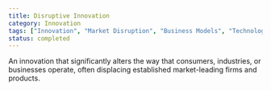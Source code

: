 ```yaml
---
title: Disruptive Innovation
category: Innovation
tags: ["Innovation", "Market Disruption", "Business Models", "Technology Advancement"]
status: completed
---
```

An innovation that significantly alters the way that consumers, industries, or businesses operate, often displacing established market-leading firms and products.